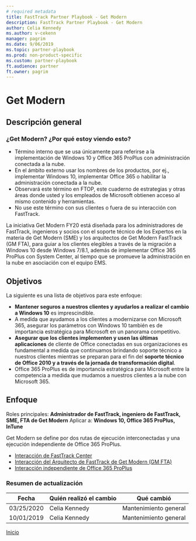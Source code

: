 ```yaml
---  
# required metadata  
title: FastTrack Partner Playbook - Get Modern
description: FastTrack Partner Playbook - Get Modern
author: Celia Kennedy
ms.author: v-cekenn
manager: pagrim
ms.date: 9/06/2019  
ms.topic: partner-playbook  
ms.prod: non-product-specific  
ms.custom: partner-playbook  
ft.audience: partner  
ft.owner: pagrim 
---  
```


# Get Modern

## Descripción general

###  ¿Get Modern? ¿Por qué estoy viendo esto?

- Término interno que se usa únicamente para referirse a la implementación de Windows 10 y Office 365 ProPlus con administración conectada a la nube.
- En el ámbito externo usar los nombres de los productos, por ej., implementar Windows 10, implementar Office 365 o habilitar la administración conectada a la nube.
- Observará este término en FTOP, este cuaderno de estrategias y otras áreas donde usted y los empleados de Microsoft obtienen acceso al mismo contenido y herramientas.
- No use este término con sus clientes o fuera de su interacción con FastTrack.

La iniciativa Get Modern FY20 está diseñada para los administradores de FastTrack, ingenieros y socios con el soporte técnico de los Expertos en la materia de Get Modern (SME) y los arquitectos de Get Modern FastTrack (GM FTA), para guiar a los clientes elegibles a través de la migración a Windows 10 desde Windows 7/8.1, además de implementar Office 365 ProPlus con System Center, al tiempo que se promueve la administración en la nube en asociación con el equipo EMS.

##  Objetivos

La siguiente es una lista de objetivos para este enfoque:

- **Mantener seguros a nuestros clientes y ayudarlos a realizar el cambio a Windows 10** es imprescindible.
- A medida que ayudamos a los clientes a modernizarse con Microsoft 365, asegurar los parámetros con Windows 10 también es de importancia estratégica para Microsoft en un panorama competitivo.
- **Asegurar que los clientes implementen y usen las últimas aplicaciones** de cliente de Office conectadas en sus organizaciones es fundamental a medida que continuamos brindando soporte técnico a nuestros clientes mientras se preparan para el fin del **soporte técnico de Office 2010 y a través de la jornada de transformación digital**.
- Office 365 ProPlus es de importancia estratégica para Microsoft entre la competencia a medida que mudamos a nuestros clientes a la nube con Microsoft 365.

##  Enfoque

Roles principales: **Administrador de FastTrack, ingeniero de FastTrack, SME, FTA de Get Modern**
Aplicar a: **Windows 10, Office 365 ProPlus, InTune**

Get Modern se define por dos rutas de ejecución interconectadas y una ejecución independiente de Office 365 ProPlus.

- [Interacción de FastTrack Center](approach-get-modern-ftc-es.md)
- [Interacción del Arquitecto de FastTrack de Get Modern (GM FTA)](approach-get-modern-gm-fta-es.md)
- [Interacción independiente de Office 365 ProPlus](approach-opp-365-standalone-es.md)

###  Resumen de actualización

|Fecha|Quién realizó el cambio|Qué cambió|
|---------|---------------|----------------------------|
|03/25/2020| Celia Kennedy| Mantenimiento general|
|10/01/2019| Celia Kennedy| Mantenimiento general|

[Inicio](http://partner-docs.microsoft.com)
